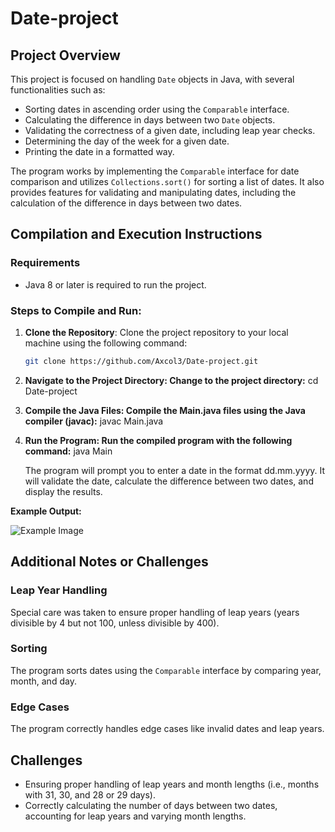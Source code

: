 # Date-project

## Project Overview

This project is focused on handling `Date` objects in Java, with several functionalities such as:

- Sorting dates in ascending order using the `Comparable` interface.
- Calculating the difference in days between two `Date` objects.
- Validating the correctness of a given date, including leap year checks.
- Determining the day of the week for a given date.
- Printing the date in a formatted way.

The program works by implementing the `Comparable` interface for date comparison and utilizes `Collections.sort()` for sorting a list of dates. It also provides features for validating and manipulating dates, including the calculation of the difference in days between two dates.

## Compilation and Execution Instructions

### Requirements

- Java 8 or later is required to run the project.
  
### Steps to Compile and Run:

1. **Clone the Repository**:
   Clone the project repository to your local machine using the following command:
   ```bash
   git clone https://github.com/Axcol3/Date-project.git
2. **Navigate to the Project Directory: Change to the project directory:**
   cd Date-project
3. **Compile the Java Files: Compile the Main.java files using the Java compiler (javac):**
   javac Main.java
4. **Run the Program: Run the compiled program with the following command:**
   java Main

   The program will prompt you to enter a date in the format dd.mm.yyyy. It will validate the date, calculate the difference between two dates, and display the results.
   
**Example Output:**

![Example Image](example.jpg)

## Additional Notes or Challenges

### Leap Year Handling
Special care was taken to ensure proper handling of leap years (years divisible by 4 but not 100, unless divisible by 400).

### Sorting
The program sorts dates using the `Comparable` interface by comparing year, month, and day.

### Edge Cases
The program correctly handles edge cases like invalid dates and leap years.

## Challenges
- Ensuring proper handling of leap years and month lengths (i.e., months with 31, 30, and 28 or 29 days).
- Correctly calculating the number of days between two dates, accounting for leap years and varying month lengths.
